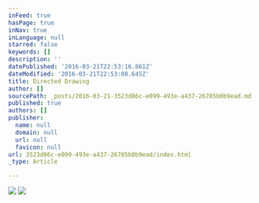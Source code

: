 ```yaml
---
inFeed: true
hasPage: true
inNav: true
inLanguage: null
starred: false
keywords: []
description: ''
datePublished: '2016-03-21T22:53:16.861Z'
dateModified: '2016-03-21T22:53:08.645Z'
title: Directed Drawing
author: []
sourcePath: _posts/2016-03-21-3523d86c-e099-493e-a437-26785b0b9ead.md
published: true
authors: []
publisher:
  name: null
  domain: null
  url: null
  favicon: null
url: 3523d86c-e099-493e-a437-26785b0b9ead/index.html
_type: Article

---
```

![](https://the-grid-user-content.s3-us-west-2.amazonaws.com/f2ac57fd-72e5-4744-80b4-daf8535344e6.png)
![](https://the-grid-user-content.s3-us-west-2.amazonaws.com/9fba4035-8a1f-4a7a-802e-bb34637fb7d7.jpg)